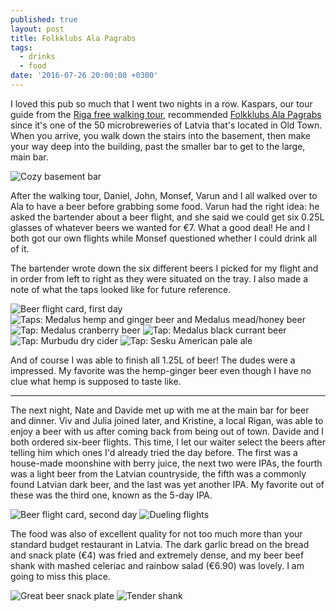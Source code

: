 ```yaml
---
published: true
layout: post
title: Folkklubs Ala Pagrabs
tags:
  - drinks
  - food
date: '2016-07-26 20:00:00 +0300'
---
```

I loved this pub so much that I went two nights in a row. Kaspars, our tour guide from the [Riga free walking tour](/riga-day-2), recommended [Folkklubs Ala Pagrabs](http://www.folkklubs.lv/en/menu) since it's one of the 50 microbreweries of Latvia that's located in Old Town. When you arrive, you walk down the stairs into the basement, then make your way deep into the building, past the smaller bar to get to the large, main bar.

<!--more-->

![Cozy basement bar]({{site.baseurl}}/images/2016/07/26/folkklubs-ala-pagrabs/basement.jpeg)

After the walking tour, Daniel, John, Monsef, Varun and I all walked over to Ala to have a beer before grabbing some food. Varun had the right idea: he asked the bartender about a beer flight, and she said we could get six 0.25L glasses of whatever beers we wanted for €7. What a good deal! He and I both got our own flights while Monsef questioned whether I could drink all of it.

The bartender wrote down the six different beers I picked for my flight and in order from left to right as they were situated on the tray. I also made a note of what the taps looked like for future reference.

![Beer flight card, first day]({{site.baseurl}}/images/2016/07/26/folkklubs-ala-pagrabs/flightcard-00.jpeg)
![Taps: Medalus hemp and ginger beer and Medalus mead/honey beer]({{site.baseurl}}/images/2016/07/26/folkklubs-ala-pagrabs/tap-00.jpeg)
![Tap: Medalus cranberry beer]({{site.baseurl}}/images/2016/07/26/folkklubs-ala-pagrabs/tap-01.jpeg)
![Tap: Medalus black currant beer]({{site.baseurl}}/images/2016/07/26/folkklubs-ala-pagrabs/tap-02.jpeg)
![Tap: Murbudu dry cider]({{site.baseurl}}/images/2016/07/26/folkklubs-ala-pagrabs/tap-03.jpeg)
![Tap: Sesku American pale ale]({{site.baseurl}}/images/2016/07/26/folkklubs-ala-pagrabs/tap-04.jpeg)

And of course I was able to finish all 1.25L of beer! The dudes were a impressed. My favorite was the hemp-ginger beer even though I have no clue what hemp is supposed to taste like.

---

The next night, Nate and Davide met up with me at the main bar for beer and dinner. Viv and Julia joined later, and Kristine, a local Rigan, was able to enjoy a beer with us after coming back from being out of town. Davide and I both ordered six-beer flights. This time, I let our waiter select the beers after telling him which ones I'd already tried the day before. The first was a house-made moonshine with berry juice, the next two were IPAs, the fourth was a light beer from the Latvian countryside, the fifth was a commonly found Latvian dark beer, and the last was yet another IPA. My favorite out of these was the third one, known as the 5-day IPA.

![Beer flight card, second day]({{site.baseurl}}/images/2016/07/26/folkklubs-ala-pagrabs/flightcard-01.jpeg)
![Dueling flights]({{site.baseurl}}/images/2016/07/26/folkklubs-ala-pagrabs/twoflights.jpeg)

The food was also of excellent quality for not too much more than your standard budget restaurant in Latvia. The dark garlic bread on the bread and snack plate (€4) was fried and extremely dense, and my beer beef shank with mashed celeriac and rainbow salad (€6.90) was lovely. I am going to miss this place.

![Great beer snack plate]({{site.baseurl}}/images/2016/07/26/folkklubs-ala-pagrabs/food-snack.jpeg)
![Tender shank]({{site.baseurl}}/images/2016/07/26/folkklubs-ala-pagrabs/food-shank.jpeg)